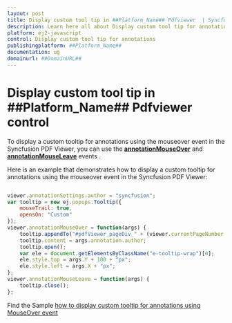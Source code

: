 ```yaml
---
layout: post
title: Display custom tool tip in ##Platform_Name## Pdfviewer  | Syncfusion
description: Learn here all about Display custom tool tip for annotations in Syncfusion ##Platform_Name## Pdfviewer control of Syncfusion Essential JS 2 and more.
platform: ej2-javascript
control: Display custom tool tip for annotations 
publishingplatform: ##Platform_Name##
documentation: ug
domainurl: ##DomainURL##
---
```


# Display custom tool tip  in ##Platform_Name## Pdfviewer control

To display a custom tooltip for annotations using the mouseover event in the Syncfusion PDF Viewer, you can use the [**annotationMouseOver**](https://helpej2.syncfusion.com/javascript/documentation/api/pdfviewer/#annotationmouseover) and [**annotationMouseLeave**](https://helpej2.syncfusion.com/javascript/documentation/api/pdfviewer/#annotationmouseleave) events .

Here is an example that demonstrates how to display a custom tooltip for annotations using the mouseover event in the Syncfusion PDF Viewer:

```javascript

viewer.annotationSettings.author = "syncfusion";
var tooltip = new ej.popups.Tooltip({
    mouseTrail: true,
    opensOn: "Custom"
});
viewer.annotationMouseOver = function(args) {
    tooltip.appendTo("#pdfViewer_pageDiv_" + (viewer.currentPageNumber - 1));
    tooltip.content = args.annotation.author;
    tooltip.open();
    var ele = document.getElementsByClassName("e-tooltip-wrap")[0];
    ele.style.top = args.Y + 100 + "px";
    ele.style.left = args.X + "px";
};
viewer.annotationMouseLeave = function(args) {
    tooltip.close();
};

```

Find the Sample [how to display custom tooltip for annotations using MouseOver event](https://stackblitz.com/edit/ztmvjx-byzwvq?file=index.js)